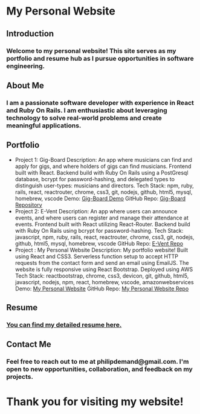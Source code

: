 <h1>My Personal Website</h1>

<h2>Introduction</h2>
<h3>Welcome to my personal website! This site serves as my portfolio and resume hub as I pursue opportunities in software engineering.</h3>

<h2>About Me</h2>
<h3>I am a passionate software developer with experience in React and Ruby On Rails. I am enthusiastic about leveraging technology to solve real-world problems and create meaningful applications.</h3>

<h2>Portfolio</h2>
<ul><li>Project 1: Gig-Board
Description: An app where musicians can find and apply for gigs, and where holders of gigs can find musicians. Frontend built with React. Backend build with Ruby On Rails using a PostGresql database, bcrypt for password-hashing, and delegated types to distinguish user-types: musicians and directors.
Tech Stack: npm, ruby, rails, react, reactrouter, chrome, css3, git, nodejs, github, html5, mysql, homebrew, vscode
Demo: <a href="https://gig-board.onrender.com/">Gig-Board Demo</a>
GitHub Repo: <a href="https://github.com/philipdemand/gig-board-app">Gig-Board Repository</a></li>
<li>Project 2: E-Vent
Description: An app where users can announce events, and where users can register and manage their attendance at events. Frontend built with React utilizing React-Router. Backend build with Ruby On Rails using bcrypt for password-hashing.
Tech Stack: javascript, npm, ruby, rails, react, reactrouter, chrome, css3, git, nodejs, github, html5, mysql, homebrew, vscode
GitHub Repo: <a href="https://github.com/philipdemand/e-vent-app">E-Vent Repo</a></li>
<li>Project : My Personal Website
Description: My portfolio website! Built using React and CSS3. Serverless function setup to accept HTTP requests from the contact form and send an email using EmailJS. The website is fully responsive using React Bootstrap.  Deployed using AWS
Tech Stack: reactbootstrap, chrome, css3, devicon, git, github, html5, javascript, nodejs, npm, react, homebrew, vscode, amazonwebservices
Demo: <a href="https://www.philipdemand.com">My Personal Website</a>
GitHub Repo: <a href="https://github.com/philipdemand/my-personal-website">My Personal Website Repo</a></li>
</ul>

<h2>Resume</h2>
<h3><a href="https://www.philipdemand.com/static/media/P_Demand_Resume_4_11_24.2e425103ca186ba1f6c0.pdf">You can find my detailed resume here.</a></h3>

<h2>Contact Me</h2>
<h3>Feel free to reach out to me at philipdemand@gmail.com. I'm open to new opportunities, collaboration, and feedback on my projects.</h3>

<h1>Thank you for visiting my website!</h1>